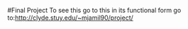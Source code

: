 #Final Project
To see this go to this in its functional form go to:http://clyde.stuy.edu/~mjamil90/project/
